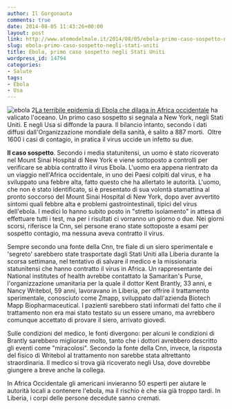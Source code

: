 ```yaml
---
author: Il Gorgonauta
comments: true
date: 2014-08-05 11:43:26+00:00
layout: post
link: http://www.atomodelmale.it/2014/08/05/ebola-primo-caso-sospetto-negli-stati-uniti/
slug: ebola-primo-caso-sospetto-negli-stati-uniti
title: Ebola, primo caso sospetto negli Stati Uniti
wordpress_id: 14794
categories:
- Salute
tags:
- Ebola
- Usa
---
```


![ebola 2](http://www.atomodelmale.it/wp-content/uploads/2014/08/ebola-2.jpg)[La terribile epidemia di Ebola che dilaga in Africa occidentale](http://www.atomodelmale.it/2014/07/29/in-africa-e-in-corso-la-piu-grande-epidemia-di-ebola/) ha valicato l'oceano. Un primo caso sospetto si segnala a New York, negli Stati Uniti. E negli Usa si diffonde la paura. Il bilancio intanto, secondo i dati diffusi dall'Organizzazione mondiale della sanità, è salito a 887 morti.  Oltre 1600 i casi di contagio, in pratica il virus uccide un infetto su due.

**Il caso sospetto**. Secondo i media statunitensi, un uomo è stato ricoverato nel Mount Sinai Hospital di New York e viene sottoposto a controlli per verificare se abbia contratto il virus Ebola. L'uomo era appena rientrato da un viaggio nell'Africa occidentale, in uno dei Paesi colpiti dal virus, e ha sviluppato una febbre alta, fatto questo che ha allertato le autorità. L'uomo, che non è stato identificato, si è presentato di sua volontà stamattina al pronto soccorso del Mount Sinai Hospital di New York, dopo aver avvertito sintomi quali febbre alta e problemi gastrointestinali, tipici del virus dell'ebola. I medici lo hanno subito posto in "stretto isolamento" in attesa di effettuare tutti i test, ma per i risultati ci vorranno un giorno o due. Nei giorni scorsi, riferisce la Cnn, sei persone erano state sottoposte a esami per sospetto contagio, ma nessuna aveva contratto il virus.

Sempre secondo una fonte della Cnn, tre fiale di un siero sperimentale e 'segreto' sarebbero state trasportate dagli Stati Uniti alla Liberia durante la scorsa settimana, nel tentativo di salvare il medico e la missionaria statunitensi che hanno contratto il virus in Africa. Un rappresentante dei National institutes of health avrebbe contattato la Samaritan's Purse, l'organizzazione umanitaria per la quale il dottor Kent Brantly, 33 anni, e Nancy Writebol, 59 anni, lavoravano in Liberia, per offrire il trattamento sperimentale, conosciuto come Zmapp, sviluppato dall'azienda Biotech Mapp Biopharmaceutical. I pazienti sarebbero stati informati del fatto che il trattamento non era mai stato testato su un essere umano, ma avrebbero comunque accettato di provare il siero, arrivato giovedì.


Sulle condizioni del medico, le fonti divergono: per alcuni le condizioni di Brantly sarebbero migliorare molto, tanto che i dottori avrebbero descritto gli eventi come "miracolosi". Secondo la fonte della Cnn, invece, la risposta del fisico di Writebol al trattamento non sarebbe stata altrettanto straordinaria. Il medico si trova già ricoverato negli Usa, dove dovrebbe giungere a breve anche la collega.

In Africa Occidentale gli americani invieranno 50 esperti per aiutare le autorità locali a contenere l'ebola, ma il rischio è che sia già troppo tardi. In Liberia, i corpi delle persone decedute sanno cremati.
